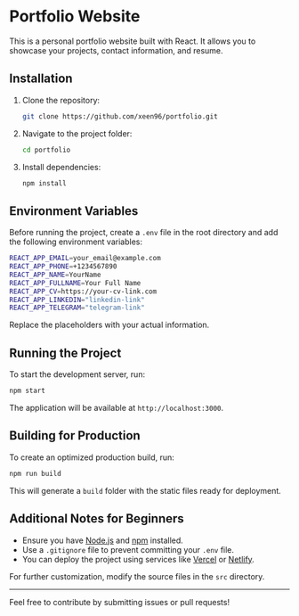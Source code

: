 # Portfolio Website

This is a personal portfolio website built with React. It allows you to showcase your projects, contact information, and resume.

## Installation

1. Clone the repository:
   ```sh
   git clone https://github.com/xeen96/portfolio.git
   ```
2. Navigate to the project folder:
   ```sh
   cd portfolio
   ```
3. Install dependencies:
   ```sh
   npm install
   ```

## Environment Variables

Before running the project, create a `.env` file in the root directory and add the following environment variables:

```sh
REACT_APP_EMAIL=your_email@example.com
REACT_APP_PHONE=+1234567890
REACT_APP_NAME=YourName
REACT_APP_FULLNAME=Your Full Name
REACT_APP_CV=https://your-cv-link.com
REACT_APP_LINKEDIN="linkedin-link"
REACT_APP_TELEGRAM="telegram-link"
```

Replace the placeholders with your actual information.

## Running the Project

To start the development server, run:
```sh
npm start
```

The application will be available at `http://localhost:3000`.

## Building for Production

To create an optimized production build, run:
```sh
npm run build
```

This will generate a `build` folder with the static files ready for deployment.

## Additional Notes for Beginners

- Ensure you have [Node.js](https://nodejs.org/) and [npm](https://www.npmjs.com/) installed.
- Use a `.gitignore` file to prevent committing your `.env` file.
- You can deploy the project using services like [Vercel](https://vercel.com/) or [Netlify](https://www.netlify.com/).

For further customization, modify the source files in the `src` directory.

---

Feel free to contribute by submitting issues or pull requests!
